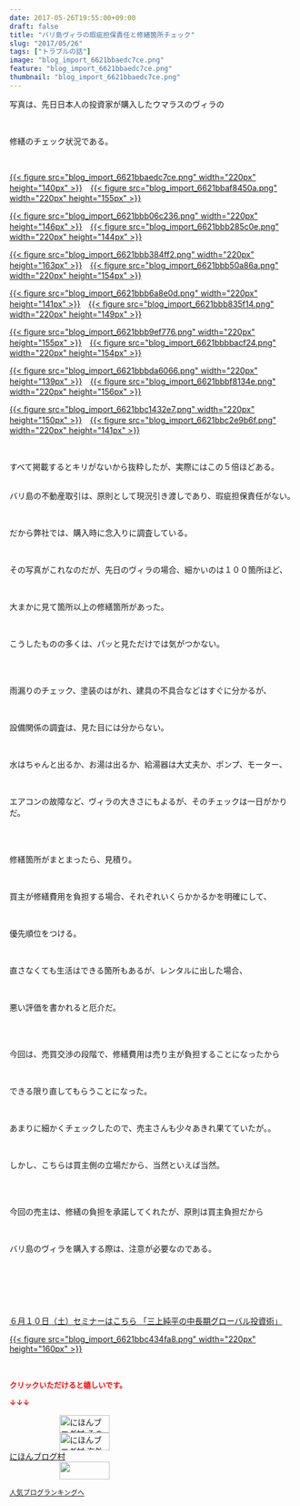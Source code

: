 ```yaml
---
date: 2017-05-26T19:55:00+09:00
draft: false
title: "バリ島ヴィラの瑕疵担保責任と修繕箇所チェック"
slug: "2017/05/26"
tags: ["トラブルの話"]
image: "blog_import_6621bbaedc7ce.png"
feature: "blog_import_6621bbaedc7ce.png"
thumbnail: "blog_import_6621bbaedc7ce.png"
---
```

<p>写真は、先日日本人の投資家が購入したウマラスのヴィラの</p><p> </p><p>修繕のチェック状況である。</p><p> </p><p><a href="blog_import_6621bbaedc7ce.png">{{< figure src="blog_import_6621bbaedc7ce.png" width="220px" height="140px" >}}</a>　<a href="blog_import_6621bbaf8450a.png">{{< figure src="blog_import_6621bbaf8450a.png" width="220px" height="155px" >}}</a></p><p><a href="blog_import_6621bbb06c236.png">{{< figure src="blog_import_6621bbb06c236.png" width="220px" height="146px" >}}</a>　<a href="blog_import_6621bbb285c0e.png">{{< figure src="blog_import_6621bbb285c0e.png" width="220px" height="144px" >}}</a></p><p><a href="blog_import_6621bbb384ff2.png">{{< figure src="blog_import_6621bbb384ff2.png" width="220px" height="163px" >}}</a>　<a href="blog_import_6621bbb50a86a.png">{{< figure src="blog_import_6621bbb50a86a.png" width="220px" height="154px" >}}</a></p><p><a href="blog_import_6621bbb6a8e0d.png">{{< figure src="blog_import_6621bbb6a8e0d.png" width="220px" height="141px" >}}</a>　<a href="blog_import_6621bbb835f14.png">{{< figure src="blog_import_6621bbb835f14.png" width="220px" height="149px" >}}</a></p><p><a href="blog_import_6621bbb9ef776.png">{{< figure src="blog_import_6621bbb9ef776.png" width="220px" height="155px" >}}</a>　<a href="blog_import_6621bbbbacf24.png">{{< figure src="blog_import_6621bbbbacf24.png" width="220px" height="154px" >}}</a></p><p><a href="blog_import_6621bbbda6066.png">{{< figure src="blog_import_6621bbbda6066.png" width="220px" height="139px" >}}</a>　<a href="blog_import_6621bbbf8134e.png">{{< figure src="blog_import_6621bbbf8134e.png" width="220px" height="156px" >}}</a></p><p><a href="blog_import_6621bbc1432e7.png">{{< figure src="blog_import_6621bbc1432e7.png" width="220px" height="150px" >}}</a>　<a href="blog_import_6621bbc2e9b6f.png">{{< figure src="blog_import_6621bbc2e9b6f.png" width="220px" height="141px" >}}</a></p><p> </p><p>すべて掲載するとキリがないから抜粋したが、実際にはこの５倍ほどある。</p><p><br/>バリ島の不動産取引は、原則として現況引き渡しであり、瑕疵担保責任がない。</p><p> </p><p>だから弊社では、購入時に念入りに調査している。</p><p> </p><p>その写真がこれなのだが、先日のヴィラの場合、細かいのは１００箇所ほど、</p><p> </p><p>大まかに見て箇所以上の修繕箇所があった。</p><p> </p><p>こうしたものの多くは、パッと見ただけでは気がつかない。</p><p> </p><p><br/>雨漏りのチェック、塗装のはがれ、建具の不具合などはすぐに分かるが、</p><p> </p><p>設備関係の調査は、見た目には分からない。</p><p> </p><p>水はちゃんと出るか、お湯は出るか、給湯器は大丈夫か、ポンプ、モーター、</p><p> </p><p>エアコンの故障など、ヴィラの大きさにもよるが、そのチェックは一日がかりだ。</p><p> </p><p><br/>修繕箇所がまとまったら、見積り。</p><p> </p><p>買主が修繕費用を負担する場合、それぞれいくらかかるかを明確にして、</p><p> </p><p>優先順位をつける。</p><p> </p><p>直さなくても生活はできる箇所もあるが、レンタルに出した場合、</p><p> </p><p>悪い評価を書かれると厄介だ。</p><p> </p><p><br/>今回は、売買交渉の段階で、修繕費用は売り主が負担することになったから</p><p> </p><p>できる限り直してもらうことになった。</p><p> </p><p>あまりに細かくチェックしたので、売主さんも少々あきれ果てていたが。。</p><p> </p><p>しかし、こちらは買主側の立場だから、当然といえば当然。</p><p> </p><p><br/>今回の売主は、修繕の負担を承諾してくれたが、原則は買主負担だから</p><p> </p><p>バリ島のヴィラを購入する際は、注意が必要なのである。</p><p> </p><p> </p><p> </p><p><a href="10_ek" target="_blank">６月１０日（土）セミナーはこちら 「三上純平の中長期グローバル投資術」</a></p><p><a href="10_ek" target="_blank">{{< figure src="blog_import_6621bbc434fa8.png" width="220px" height="160px" >}}</a></p><p> </p><p><font color="#ff0000" size="2"><strong>クリックいただけると嬉しいです。</strong></font></p><p><font color="#ff0000" size="2"><strong>↓↓↓</strong></font></p><p><a href="ranking.html?p_cid=01260127" id="&amp;blogmura_banner" target="_blank"><img alt="にほんブログ村 その他生活ブログ 不動産投資へ" border="0" height="31" src="data:image/svg+xml;charset=utf-8,%3Csvg%20xmlns%3D%22http%3A%2F%2Fwww.w3.org%2F2000%2Fsvg%22%20title%3D%22Placeholder%20for%20Images%22%20role%3D%22presentation%22%20viewBox%3D%220%200%2088%2031%22%20%2F%3E" width="88" data-src="//life.blogmura.com/hudousantoushi/img/hudousantoushi88_31.gif" style="aspect-ratio: auto 88 / 31;"/><noscript><img alt="にほんブログ村 その他生活ブログ 不動産投資へ" border="0" height="31" src="//life.blogmura.com/hudousantoushi/img/hudousantoushi88_31.gif" width="88"></noscript></a><br/><a href="ranking.html?p_cid=01260127" target="_blank"><img alt="にほんブログ村 海外生活ブログ バリ島情報へ" border="0" height="31" src="data:image/svg+xml;charset=utf-8,%3Csvg%20xmlns%3D%22http%3A%2F%2Fwww.w3.org%2F2000%2Fsvg%22%20title%3D%22Placeholder%20for%20Images%22%20role%3D%22presentation%22%20viewBox%3D%220%200%2088%2031%22%20%2F%3E" width="88" data-src="https://img-proxy.blog-video.jp/images?url=http%3A%2F%2Foverseas.blogmura.com%2Fbali%2Fimg%2Fbali88_31.gif" style="aspect-ratio: auto 88 / 31;"/><noscript><img alt="にほんブログ村 海外生活ブログ バリ島情報へ" border="0" height="31" src="https://img-proxy.blog-video.jp/images?url=http%3A%2F%2Foverseas.blogmura.com%2Fbali%2Fimg%2Fbali88_31.gif" width="88"></noscript></a><br/><a href="ranking.html?p_cid=01260127" target="_blank">にほんブログ村</a><br/><a href="link.php?1804582" title="人気ブログランキングへ"><img border="0" height="31" src="data:image/svg+xml;charset=utf-8,%3Csvg%20xmlns%3D%22http%3A%2F%2Fwww.w3.org%2F2000%2Fsvg%22%20title%3D%22Placeholder%20for%20Images%22%20role%3D%22presentation%22%20viewBox%3D%220%200%2088%2031%22%20%2F%3E" width="88" data-src="https://blog.with2.net/img/banner/banner_22.gif" style="aspect-ratio: auto 88 / 31;"/><noscript><img border="0" height="31" src="https://blog.with2.net/img/banner/banner_22.gif" width="88"></noscript></a></p><p><a href="link.php?1804582" style="font-size: 12px;">人気ブログランキングへ</a></p>

